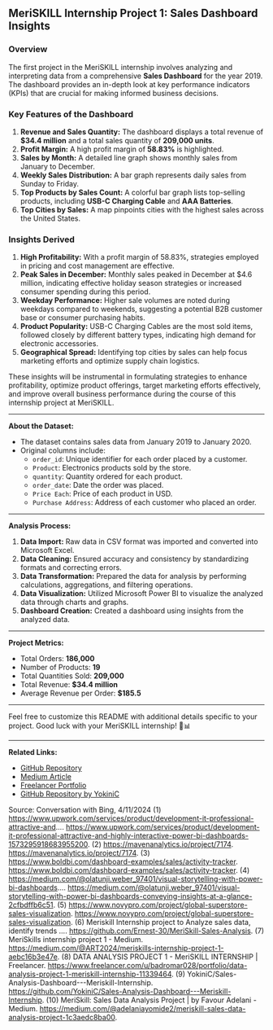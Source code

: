 ## MeriSKILL Internship Project 1: Sales Dashboard Insights


### Overview
The first project in the MeriSKILL internship involves analyzing and interpreting data from a comprehensive **Sales Dashboard** for the year 2019. The dashboard provides an in-depth look at key performance indicators (KPIs) that are crucial for making informed business decisions.

### Key Features of the Dashboard
1. **Revenue and Sales Quantity:** The dashboard displays a total revenue of **$34.4 million** and a total sales quantity of **209,000 units**.
2. **Profit Margin:** A high profit margin of **58.83%** is highlighted.
3. **Sales by Month:** A detailed line graph shows monthly sales from January to December.
4. **Weekly Sales Distribution:** A bar graph represents daily sales from Sunday to Friday.
5. **Top Products by Sales Count:** A colorful bar graph lists top-selling products, including **USB-C Charging Cable** and **AAA Batteries**.
6. **Top Cities by Sales:** A map pinpoints cities with the highest sales across the United States.

### Insights Derived
1. **High Profitability:** With a profit margin of 58.83%, strategies employed in pricing and cost management are effective.
2. **Peak Sales in December:** Monthly sales peaked in December at $4.6 million, indicating effective holiday season strategies or increased consumer spending during this period.
3. **Weekday Performance:** Higher sale volumes are noted during weekdays compared to weekends, suggesting a potential B2B customer base or consumer purchasing habits.
4. **Product Popularity:** USB-C Charging Cables are the most sold items, followed closely by different battery types, indicating high demand for electronic accessories.
5. **Geographical Spread:** Identifying top cities by sales can help focus marketing efforts and optimize supply chain logistics.

These insights will be instrumental in formulating strategies to enhance profitability, optimize product offerings, target marketing efforts effectively, and improve overall business performance during the course of this internship project at MeriSKILL.

---

**About the Dataset:**
- The dataset contains sales data from January 2019 to January 2020.
- Original columns include:
    - `order_id`: Unique identifier for each order placed by a customer.
    - `Product`: Electronics products sold by the store.
    - `quantity`: Quantity ordered for each product.
    - `order_date`: Date the order was placed.
    - `Price Each`: Price of each product in USD.
    - `Purchase Address`: Address of each customer who placed an order.

---

**Analysis Process:**
1. **Data Import:** Raw data in CSV format was imported and converted into Microsoft Excel.
2. **Data Cleaning:** Ensured accuracy and consistency by standardizing formats and correcting errors.
3. **Data Transformation:** Prepared the data for analysis by performing calculations, aggregations, and filtering operations.
4. **Data Visualization:** Utilized Microsoft Power BI to visualize the analyzed data through charts and graphs.
5. **Dashboard Creation:** Created a dashboard using insights from the analyzed data.

---

**Project Metrics:**
- Total Orders: **186,000**
- Number of Products: **19**
- Total Quantities Sold: **209,000**
- Total Revenue: **$34.4 million**
- Average Revenue per Order: **$185.5**

---

Feel free to customize this README with additional details specific to your project. Good luck with your MeriSKILL internship! 🚀📊

---

**Related Links:**
- [GitHub Repository](https://github.com/Ernest-30/MeriSkill-Sales-Analysis)
- [Medium Article](https://medium.com/@ART2024/meriskills-internship-project-1-aebc16b3e47e)
- [Freelancer Portfolio](https://www.freelancer.com/u/badromar028/portfolio/data-analysis-project-1-meriskill-internship-11339464)
- [GitHub Repository by YokiniC](https://github.com/YokiniC/Sales-Analysis-Dashboard---Meriskill-Internship)

Source: Conversation with Bing, 4/11/2024
(1) https://www.upwork.com/services/product/development-it-professional-attractive-and.... https://www.upwork.com/services/product/development-it-professional-attractive-and-highly-interactive-power-bi-dashboards-1573295918683955200.
(2) https://mavenanalytics.io/project/7174. https://mavenanalytics.io/project/7174.
(3) https://www.boldbi.com/dashboard-examples/sales/activity-tracker. https://www.boldbi.com/dashboard-examples/sales/activity-tracker.
(4) https://medium.com/@olatunji.weber_97401/visual-storytelling-with-power-bi-dashboards.... https://medium.com/@olatunji.weber_97401/visual-storytelling-with-power-bi-dashboards-conveying-insights-at-a-glance-2cfbdffb6c51.
(5) https://www.novypro.com/project/global-superstore-sales-visualization. https://www.novypro.com/project/global-superstore-sales-visualization.
(6) Meriskill Internship project to Analyze sales data, identify trends .... https://github.com/Ernest-30/MeriSkill-Sales-Analysis.
(7) MeriSkills internship project 1 - Medium. https://medium.com/@ART2024/meriskills-internship-project-1-aebc16b3e47e.
(8) DATA ANALYSIS PROJECT 1 - MeriSKILL INTERNSHIP | Freelancer. https://www.freelancer.com/u/badromar028/portfolio/data-analysis-project-1-meriskill-internship-11339464.
(9) YokiniC/Sales-Analysis-Dashboard---Meriskill-Internship. https://github.com/YokiniC/Sales-Analysis-Dashboard---Meriskill-Internship.
(10) MeriSkill: Sales Data Analysis Project | by Favour Adelani - Medium. https://medium.com/@adelaniayomide2/meriskill-sales-data-analysis-project-1c3aedc8ba00.
